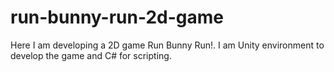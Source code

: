 # run-bunny-run-2d-game

Here I am developing a 2D game Run Bunny Run!.
I am Unity environment to develop the game and C# for scripting.
